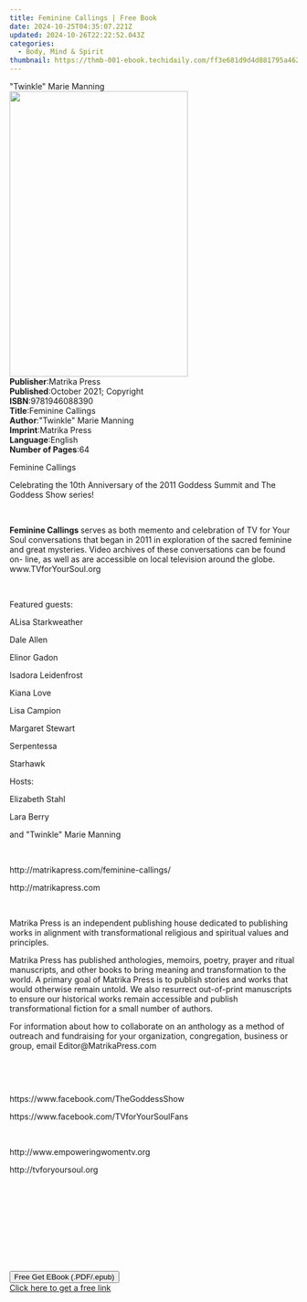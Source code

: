```yaml
---
title: Feminine Callings | Free Book
date: 2024-10-25T04:35:07.221Z
updated: 2024-10-26T22:22:52.043Z
categories:
  - Body, Mind & Spirit
thumbnail: https://thmb-001-ebook.techidaily.com/ff3e681d9d4d881795a46217ee09d124b9a4889f35621334f2b8b9b80dd1b97a.jpg
---
```

<main id="book-container">
  <div class="flex flex-col">
    <div class="book-brief flex-1 py-6 px-4 sm:p-6 md:py-10 md:px-8">
      <!-- brief-->
      <div class="book-brief-main">"Twinkle" Marie Manning</div>
    </div>
    <div
      class="book-meta-info flex-1 grid gap-4 col-start-1 col-end-3 row-start-1 sm:mb-6 sm:grid-cols-4 lg:gap-6 lg:col-start-2 lg:row-end-6 lg:row-span-6 lg:mb-0"
    >
      <div
        class="book-meta-info-left place-content-center mt-4 p-4 text-sm leading-6 col-start-2 col-span-2 dark:text-slate-400"
      >
        <img
          class="w-full h-500 object-cover rounded-lg sm:h-255 sm:col-span-2 lg:col-span-full"
          src="https://img-001-ebook.techidaily.com/8e0026822760195786020cd32450bf374ecd17934d1c965e531fa544db5a701c.jpg"
          alt=""
          width="312"
          height="500"
        />
      </div>
      <div
        class="book-meta-info-right mt-2 col-start-1 row-start-2 col-span-3 self-center"
      >
        <!-- meta data  -->
        <div class="flex flex-col px-4 md:px-8">
          <div class="flex-1">
            <strong>Publisher</strong>:<span class="px-2">Matrika Press</span>
          </div>
          <div class="flex-1">
            <strong>Published</strong>:<span class="px-2"
              >October 2021; Copyright</span
            >
          </div>
          <div class="flex-1">
            <strong>ISBN</strong>:<span class="px-2">9781946088390</span>
          </div>
          <div class="flex-1">
            <strong>Title</strong>:<span class="px-2">Feminine Callings</span>
          </div>
          <div class="flex-1">
            <strong>Author</strong>:<span class="px-2"
              >&quot;Twinkle&quot; Marie Manning</span
            >
          </div>
          <div class="flex-1">
            <strong>Imprint</strong>:<span class="px-2">Matrika Press</span>
          </div>
          <div class="flex-1">
            <strong>Language</strong>:<span class="px-2">English</span>
          </div>
          <div class="flex-1">
            <strong>Number of Pages</strong>:<span class="px-2">64</span>
          </div>
        </div>
      </div>
    </div>
    <div class="book-description flex-1 py-6 px-4 sm:p-6 md:py-10 md:px-8">
      <div class="book-description-main">
        <div accordion-content="" id="description">
          <p>Feminine Callings&nbsp;</p>
          <p>
            Celebrating the 10th Anniversary of the 2011 Goddess Summit and The
            Goddess Show series!&nbsp;
          </p>
          <p><br /></p>
          <p>
            <strong>Feminine Callings </strong>serves as both memento and
            celebration of TV for Your Soul conversations that began in 2011 in
            exploration of the sacred feminine and great mysteries. Video
            archives of these conversations can be found on- line, as well as
            are accessible on local television around the globe.
            www.TVforYourSoul.org&nbsp;
          </p>
          <p><br /></p>
          <p>Featured guests:&nbsp;</p>
          <p>ALisa Starkweather&nbsp;</p>
          <p>Dale Allen</p>
          <p>Elinor Gadon&nbsp;</p>
          <p>Isadora Leidenfrost&nbsp;</p>
          <p>Kiana Love&nbsp;</p>
          <p>Lisa Campion&nbsp;</p>
          <p>Margaret Stewart&nbsp;</p>
          <p>Serpentessa&nbsp;</p>
          <p>Starhawk&nbsp;</p>
          <p>Hosts:&nbsp;</p>
          <p>Elizabeth Stahl&nbsp;</p>
          <p>Lara Berry&nbsp;</p>
          <p>and "Twinkle" Marie Manning</p>
          <p><br /></p>
          <p>http://matrikapress.com/feminine-callings/</p>
          <p>http://matrikapress.com</p>
          <p><br /></p>
          <p>
            Matrika Press is an independent publishing house dedicated to
            publishing works in alignment with transformational religious and
            spiritual values&nbsp;and principles.&nbsp;
          </p>
          <p>
            Matrika Press has published anthologies, memoirs, poetry, prayer and
            ritual manuscripts, and other books to bring meaning and
            transformation to the world. A primary goal of Matrika Press is to
            publish stories and works that would otherwise remain
            untold.&nbsp;We also resurrect out-of-print manuscripts to ensure
            our historical works remain accessible and publish transformational
            fiction for a small number of authors.
          </p>
          <p>
            For information about how to collaborate on an anthology as a method
            of outreach and fundraising for your organization, congregation,
            business or group, email Editor@MatrikaPress.com
          </p>
          <p><br /></p>
          <p><br /></p>
          <p>https://www.facebook.com/TheGoddessShow</p>
          <p>https://www.facebook.com/TVforYourSoulFans</p>
          <p><br /></p>
          <p>http://www.empoweringwomentv.org</p>
          <p>http://tvforyoursoul.org</p>
          <p><br /></p>
          <p><br /></p>
          <p><br /></p>
          <p><br /></p>
          <p><br /></p>
        </div>
        <div class="accordion-fader"></div>
      </div>
    </div>
    <div class="book-excerpts flex-1 py-6 px-4 sm:p-6 md:py-10 md:px-8"></div>
    <div
      class="book-about-author flex-1 py-6 px-4 sm:p-6 md:py-10 md:px-8"
    ></div>
    <div class="book-free-get flex-1 py-6 px-4 sm:p-6 md:py-10 md:px-8">
      <button
        id="btn-free-get"
        class="bg-blue-500 hover:bg-blue-700 text-white font-bold py-2 px-4 rounded"
      >
        Free Get EBook (.PDF/.epub)
      </button>
      <div id="countdown-display" class="px-2 text-lg mt-2"></div>
      <a
        id="free-link"
        class="hidden bg-blue-500 hover:bg-blue-700 text-white font-bold py-2 px-4 rounded"
        href="https://www.ebooks.com/en-us/book/210399517/feminine-callings/twinkle-marie-manning/"
        target="_blank"
        >Click here to get a free link</a
      >
    </div>
    <script>
      let countdownTime = 0;
      let countdownInterval = null;
      document
        .getElementById('btn-free-get')
        .addEventListener('click', startCountdown);
      function startCountdown() {
        countdownTime = new Date().getTime() + 60000 * 3;
        countdownInterval = setInterval(updateCountdown, 1000);
        document.getElementById('btn-free-get').disabled = true;
        document
          .getElementById('btn-free-get')
          .classList.add('bg-gray-500', 'cursor-not-allowed');
      }
      function updateCountdown() {
        let currentTime = new Date().getTime();
        let timeLeft = countdownTime - currentTime;
        let secondsLeft = Math.floor(timeLeft / 1000);
        document.getElementById('countdown-display').innerHTML =
          `Remaining time: ${secondsLeft} seconds.`;
        if (secondsLeft <= 0) {
          clearInterval(countdownInterval);
          document.getElementById('btn-free-get').classList.add('hidden');
          document.getElementById('free-link').classList.remove('hidden');
          document.getElementById('countdown-display').innerHTML = '';
        }
      }
    </script>
  </div>
</main>

<ins class="adsbygoogle"
      style="display:block"
      data-ad-client="ca-pub-7571918770474297"
      data-ad-slot="8358498916"
      data-ad-format="auto"
      data-full-width-responsive="true"></ins>
    
